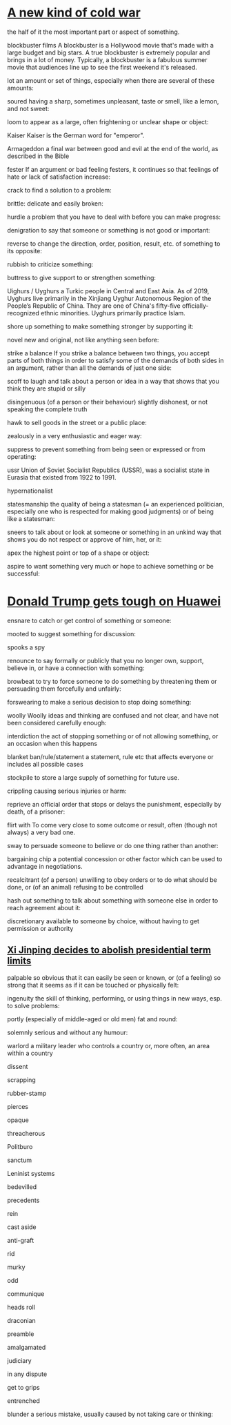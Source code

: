# [A new kind of cold war](https://www.economist.com/leaders/2019/05/16/a-new-kind-of-cold-war?cid1=cust/dailypicks/n/bl/n/20190516n/owned/n/n/dailypicks/n/n/NA/241153/n)

the half of it
the most important part or aspect of something.

blockbuster films
A blockbuster is a Hollywood movie that's made with a large budget and big stars. A true blockbuster is extremely popular and brings in a lot of money. Typically, a blockbuster is a fabulous summer movie that audiences line up to see the first weekend it's released.

lot
an amount or set of things, especially when there are several of these amounts:

soured
having a sharp, sometimes unpleasant, taste or smell, like a lemon, and not sweet:


loom
to appear as a large, often frightening or unclear shape or object:

Kaiser
Kaiser is the German word for "emperor". 

Armageddon
a final war between good and evil at the end of the world, as described in the Bible


fester
If an argument or bad feeling festers, it continues so that feelings of hate or lack of satisfaction increase:

crack
to find a solution to a problem:

brittle: 
delicate and easily broken:

hurdle
a problem that you have to deal with before you can make progress:

denigration 
to say that someone or something is not good or important:

reverse 
to change the direction, order, position, result, etc. of something to its opposite:

rubbish 
to criticize something:

buttress
to give support to or strengthen something:

Uighurs / Uyghurs
a Turkic people in Central and East Asia. As of 2019, Uyghurs live primarily in the Xinjiang Uyghur Autonomous Region of the People’s Republic of China. They are one of China's fifty-five officially-recognized ethnic minorities. Uyghurs primarily practice Islam.

shore up something
to make something stronger by supporting it:

novel 
new and original, not like anything seen before:

strike a balance
If you strike a balance between two things, you accept parts of both things in order to satisfy some of the demands of both sides in an argument, rather than all the demands of just one side:


scoff 
to laugh and talk about a person or idea in a way that shows that you think they are stupid or silly

disingenuous
(of a person or their behaviour) slightly dishonest, or not speaking the complete truth

hawk
to sell goods in the street or a public place:

zealously 
in a very enthusiastic and eager way:

suppress
to prevent something from being seen or expressed or from operating:

ussr
Union of Soviet Socialist Republics (USSR), was a socialist state in Eurasia that existed from 1922 to 1991.

hypernationalist


statesmanship 
the quality of being a statesman (= an experienced politician, especially one who is respected for making good judgments) or of being like a statesman:

sneers 
to talk about or look at someone or something in an unkind way that shows you do not respect or approve of him, her, or it:

apex 
the highest point or top of a shape or object:

aspire
to want something very much or hope to achieve something or be successful:




# [Donald Trump gets tough on Huawei](https://www.economist.com/business/2019/05/16/donald-trump-gets-tough-on-huawei?cid1=cust/dailypicks/n/bl/n/20190516n/owned/n/n/dailypicks/n/n/NA/241153/n)

ensnare
to catch or get control of something or someone:

mooted
to suggest something for discussion:

spooks 
a spy

renounce
to say formally or publicly that you no longer own, support, believe in, or have a connection with something:

browbeat 
to try to force someone to do something by threatening them or persuading them forcefully and unfairly:

forswearing 
to make a serious decision to stop doing something:

woolly
Woolly ideas and thinking are confused and not clear, and have not been considered carefully enough:

interdiction
the act of stopping something or of not allowing something, or an occasion when this happens

blanket ban/rule/statement
a statement, rule etc that affects everyone or includes all possible cases


stockpile
to store a large supply of something for future use.

crippling
causing serious injuries or harm:

reprieve
an official order that stops or delays the punishment, especially by death, of a prisoner:

flirt with
To come very close to some outcome or result, often (though not always) a very bad one.

sway
to persuade someone to believe or do one thing rather than another:

bargaining chip
a potential concession or other factor which can be used to advantage in negotiations.

recalcitrant
(of a person) unwilling to obey orders or to do what should be done, or (of an animal) refusing to be controlled

hash out something
to talk about something with someone else in order to reach agreement about it:

discretionary
available to someone by choice, without having to get permission or authority


## [Xi Jinping decides to abolish presidential term limits](https://www.economist.com/china/2018/03/01/xi-jinping-decides-to-abolish-presidential-term-limits)

palpable
so obvious that it can easily be seen or known, or (of a feeling) so strong that it seems as if it can be touched or physically felt:

ingenuity
the skill of thinking, performing, or using things in new ways, esp. to solve problems:

portly 
(especially of middle-aged or old men) fat and round:

solemnly 
serious and without any humour:

warlord
a military leader who controls a country or, more often, an area within a country

dissent

scrapping 

rubber-stamp

pierces 

opaque

threacherous

Politburo

sanctum

Leninist systems

bedevilled 

precedents

rein 

cast aside

anti-graft 

rid 

murky 

odd

communique

heads roll

draconian

preamble

amalgamated

judiciary 

in any dispute

get to grips

entrenched 

blunder
a serious mistake, usually caused by not taking care or thinking: